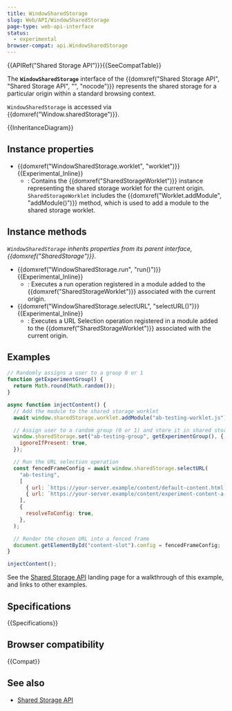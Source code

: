 ```yaml
---
title: WindowSharedStorage
slug: Web/API/WindowSharedStorage
page-type: web-api-interface
status:
  - experimental
browser-compat: api.WindowSharedStorage
---
```


{{APIRef("Shared Storage API")}}{{SeeCompatTable}}

The **`WindowSharedStorage`** interface of the {{domxref("Shared Storage API", "Shared Storage API", "", "nocode")}} represents the shared storage for a particular origin within a standard browsing context.

`WindowSharedStorage` is accessed via {{domxref("Window.sharedStorage")}}.

{{InheritanceDiagram}}

## Instance properties

- {{domxref("WindowSharedStorage.worklet", "worklet")}} {{Experimental_Inline}}
  - : Contains the {{domxref("SharedStorageWorklet")}} instance representing the shared storage worklet for the current origin. `SharedStorageWorklet` includes the {{domxref("Worklet.addModule", "addModule()")}} method, which is used to add a module to the shared storage worklet.

## Instance methods

_`WindowSharedStorage` inherits properties from its parent interface, {{domxref("SharedStorage")}}._

- {{domxref("WindowSharedStorage.run", "run()")}} {{Experimental_Inline}}
  - : Executes a run operation registered in a module added to the {{domxref("SharedStorageWorklet")}} associated with the current origin.
- {{domxref("WindowSharedStorage.selectURL", "selectURL()")}} {{Experimental_Inline}}
  - : Executes a URL Selection operation registered in a module added to the {{domxref("SharedStorageWorklet")}} associated with the current origin.

## Examples

```js
// Randomly assigns a user to a group 0 or 1
function getExperimentGroup() {
  return Math.round(Math.random());
}

async function injectContent() {
  // Add the module to the shared storage worklet
  await window.sharedStorage.worklet.addModule("ab-testing-worklet.js");

  // Assign user to a random group (0 or 1) and store it in shared storage
  window.sharedStorage.set("ab-testing-group", getExperimentGroup(), {
    ignoreIfPresent: true,
  });

  // Run the URL selection operation
  const fencedFrameConfig = await window.sharedStorage.selectURL(
    "ab-testing",
    [
      { url: `https://your-server.example/content/default-content.html` },
      { url: `https://your-server.example/content/experiment-content-a.html` },
    ],
    {
      resolveToConfig: true,
    },
  );

  // Render the chosen URL into a fenced frame
  document.getElementById("content-slot").config = fencedFrameConfig;
}

injectContent();
```

See the [Shared Storage API](/en-US/docs/Web/API/Shared_storage_API) landing page for a walkthrough of this example, and links to other examples.

## Specifications

{{Specifications}}

## Browser compatibility

{{Compat}}

## See also

- [Shared Storage API](/en-US/docs/Web/API/Shared_storage_API)
